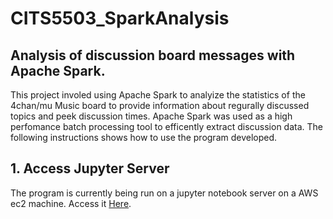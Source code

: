 # CITS5503_SparkAnalysis
## Analysis of discussion board messages with Apache Spark.

This project involed using Apache Spark to analyize the statistics of the 4chan/mu Music board to provide 
information about regurally discussed topics and peek discussion times. Apache Spark was used as a high perfomance batch processing tool to efficently extract discussion data. The following instructions shows how to use the program developed.

## 1. Access Jupyter Server
The program is currently being run on a jupyter notebook server on a AWS ec2 machine.
Access it [Here](https://ec2-54-69-247-217.us-west-2.compute.amazonaws.com:9999/).
